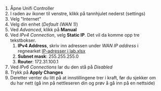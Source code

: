 
1. Åpne Unifi Controller
2. I raden av ikoner til venstre, klikk på tannhjulet nederst (settings)
3. Velg "Internet"
4. Velg din enhet (*Default (WAN 1)*)
5. Ved *Advanced*, klikk på **Manual**
6. Ved *IPv4 Connection*, velg **Static IP**. Det vil da komme opp tre tekstbokser.
	1. **IPv4 Address**, skriv inn adressen under *WAN IP address* i regnearket [IP-adresser i lab.xlsx](https://tronder.sharepoint.com/:x:/s/IMCharlottenlund/Ef98P9EJRO5NnUspzok7g3gBBj5-aM77rAv5XPjbC24-Ww?e=survQx)
	2. **Subnet mask**: 255.255.255.0
	3. **Router**: 172.31.100.1
7. Ved *IPv6 Connections* lar du den stå på *Disabled*
8. Trykk på **Apply Changes**
9. Deretter venter du litt på at innstillingene trer i kraft, før du sjekker om du har nett (gå inn på nettleseren din og prøv å gå inn på en nettside)